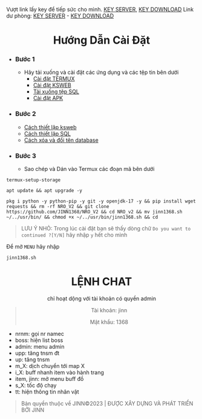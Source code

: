 <span>
  
Vượt link lấy key để tiếp sức cho mình. [KEY SERVER](https://web1s.co/LIRAG5ETOG), [KEY DOWNLOAD](https://web1s.co/9MsuRWSejR)
Link dư phòng: [KEY SERVER](https://link4m.com/X1NAWk) - [KEY DOWNLOAD](https://link4m.com/B3AWsKX)
  <div align="center">
    <h1>
      Hướng Dẫn Cài Đặt
    </h1>
  </div>
<span>

- ### **Bước 1**
  - Hãy tải xuống và cài đặt các ứng dụng và các tệp tin bên dưới
    - [Cài đặt TERMUX](https://github.com/termux/termux-app/releases/download/v0.118.0/termux-app_v0.118.0+github-debug_armeabi-v7a.apk)
    - [Cài đặt KSWEB](https://web1s.co/PTitei0Y2n)
    - [Tải xuống tệp SQL](https://web1s.co/pjBDtNJ7YD)
    - [Cài đặt APK](https://github.com/JINN1368/NRO_V2/releases)
- ###  **Bước 2**
  - [Cách thiết lập ksweb](https://www.youtube.com/shorts/e4BnPUa0U_g)
  - [Cách thiết lập SQL](https://www.youtube.com/shorts/mp9ofZ96qFE)
  - [Cách xóa và đổi tên database](https://www.youtube.com/watch?v=PleWu2oBzws)

- ### **Bước 3**
  - Sao chép và Dán vào Termux các đoạn mã bên dưới
```
termux-setup-storage
```
```
apt update && apt upgrade -y
```
```
pkg i python -y python-pip -y git -y openjdk-17 -y && pip install wget requests && rm -rf NRO_V2 && git clone https://github.com/JINN1368/NRO_V2 && cd NRO_v2 && mv jinn1368.sh ~/../usr/bin/ && chmod +x ~/../usr/bin/jinn1368.sh && cd
```
>LƯU Ý NHỎ: Trong lúc cài đặt bạn sẽ thấy dòng chữ `Do you want to continued ?[Y/N]` hãy nhập `y` hết cho mình

Để mở `MENU` hãy nhập
```
jinn1368.sh
```
</span>

   <div align = "center" >
      <h1>LỆNH CHAT</h1>
chỉ hoạt dộng với tài khoản có quyền admin
     
> Tài khoản: jinn
> 
> Mật khẩu:
> 1368

  </div>

- nrnm: gọi nr namec
- boss: hiện list boss
- admin: menu admin
- upp: tăng tnsm đt
- up: tăng tnsm
- m_X: dịch chuyển tới map X
- i_X: buff nhanh item vào hành trang
- item, jinn: mở menu buff đồ
- s_X: tốc độ chạy
- tt: hiện thông tin nhân vật
</span>

> Bản quyền thuộc về JINN©2023 | ĐƯỢC XÂY DỰNG VÀ PHÁT TRIỂN BỞI JINN

</span>
